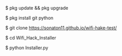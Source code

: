 $ pkg update && pkg upgrade

$ pkg install git python

$ git clone https://sonaton11.github.io/wifi-hake-test/

$ cd Wifi_Hack_Installer

$ python Installer.py
